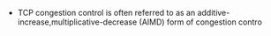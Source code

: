 -  TCP congestion control is often referred to as an additive-increase,multiplicative-decrease (AIMD) form of congestion contro